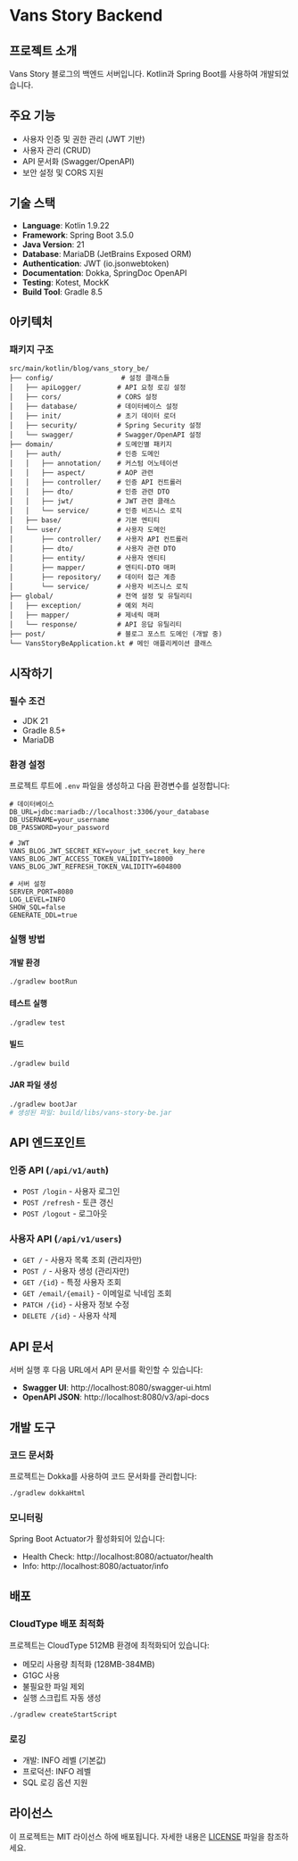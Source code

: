 # Vans Story Backend

## 프로젝트 소개
Vans Story 블로그의 백엔드 서버입니다. Kotlin과 Spring Boot를 사용하여 개발되었습니다.

## 주요 기능
- 사용자 인증 및 권한 관리 (JWT 기반)
- 사용자 관리 (CRUD)
- API 문서화 (Swagger/OpenAPI)
- 보안 설정 및 CORS 지원

## 기술 스택
- **Language**: Kotlin 1.9.22
- **Framework**: Spring Boot 3.5.0
- **Java Version**: 21
- **Database**: MariaDB (JetBrains Exposed ORM)
- **Authentication**: JWT (io.jsonwebtoken)
- **Documentation**: Dokka, SpringDoc OpenAPI
- **Testing**: Kotest, MockK
- **Build Tool**: Gradle 8.5

## 아키텍처

### 패키지 구조
```
src/main/kotlin/blog/vans_story_be/
├── config/                 # 설정 클래스들
│   ├── apiLogger/         # API 요청 로깅 설정
│   ├── cors/              # CORS 설정
│   ├── database/          # 데이터베이스 설정
│   ├── init/              # 초기 데이터 로더
│   ├── security/          # Spring Security 설정
│   └── swagger/           # Swagger/OpenAPI 설정
├── domain/                # 도메인별 패키지
│   ├── auth/              # 인증 도메인
│   │   ├── annotation/    # 커스텀 어노테이션
│   │   ├── aspect/        # AOP 관련
│   │   ├── controller/    # 인증 API 컨트롤러
│   │   ├── dto/           # 인증 관련 DTO
│   │   ├── jwt/           # JWT 관련 클래스
│   │   └── service/       # 인증 비즈니스 로직
│   ├── base/              # 기본 엔티티
│   └── user/              # 사용자 도메인
│       ├── controller/    # 사용자 API 컨트롤러
│       ├── dto/           # 사용자 관련 DTO
│       ├── entity/        # 사용자 엔티티
│       ├── mapper/        # 엔티티-DTO 매퍼
│       ├── repository/    # 데이터 접근 계층
│       └── service/       # 사용자 비즈니스 로직
├── global/                # 전역 설정 및 유틸리티
│   ├── exception/         # 예외 처리
│   ├── mapper/            # 제네릭 매퍼
│   └── response/          # API 응답 유틸리티
├── post/                  # 블로그 포스트 도메인 (개발 중)
└── VansStoryBeApplication.kt # 메인 애플리케이션 클래스
```

## 시작하기

### 필수 조건
- JDK 21
- Gradle 8.5+
- MariaDB

### 환경 설정
프로젝트 루트에 `.env` 파일을 생성하고 다음 환경변수를 설정합니다:

```env
# 데이터베이스
DB_URL=jdbc:mariadb://localhost:3306/your_database
DB_USERNAME=your_username
DB_PASSWORD=your_password

# JWT
VANS_BLOG_JWT_SECRET_KEY=your_jwt_secret_key_here
VANS_BLOG_JWT_ACCESS_TOKEN_VALIDITY=18000
VANS_BLOG_JWT_REFRESH_TOKEN_VALIDITY=604800

# 서버 설정
SERVER_PORT=8080
LOG_LEVEL=INFO
SHOW_SQL=false
GENERATE_DDL=true
```

### 실행 방법

#### 개발 환경
```bash
./gradlew bootRun
```

#### 테스트 실행
```bash
./gradlew test
```

#### 빌드
```bash
./gradlew build
```

#### JAR 파일 생성
```bash
./gradlew bootJar
# 생성된 파일: build/libs/vans-story-be.jar
```

## API 엔드포인트

### 인증 API (`/api/v1/auth`)
- `POST /login` - 사용자 로그인
- `POST /refresh` - 토큰 갱신
- `POST /logout` - 로그아웃

### 사용자 API (`/api/v1/users`)
- `GET /` - 사용자 목록 조회 (관리자만)
- `POST /` - 사용자 생성 (관리자만)
- `GET /{id}` - 특정 사용자 조회
- `GET /email/{email}` - 이메일로 닉네임 조회
- `PATCH /{id}` - 사용자 정보 수정
- `DELETE /{id}` - 사용자 삭제

## API 문서
서버 실행 후 다음 URL에서 API 문서를 확인할 수 있습니다:
- **Swagger UI**: http://localhost:8080/swagger-ui.html
- **OpenAPI JSON**: http://localhost:8080/v3/api-docs

## 개발 도구

### 코드 문서화
프로젝트는 Dokka를 사용하여 코드 문서화를 관리합니다:
```bash
./gradlew dokkaHtml
```

### 모니터링
Spring Boot Actuator가 활성화되어 있습니다:
- Health Check: http://localhost:8080/actuator/health
- Info: http://localhost:8080/actuator/info

## 배포

### CloudType 배포 최적화
프로젝트는 CloudType 512MB 환경에 최적화되어 있습니다:
- 메모리 사용량 최적화 (128MB-384MB)
- G1GC 사용
- 불필요한 파일 제외
- 실행 스크립트 자동 생성

```bash
./gradlew createStartScript
```

### 로깅
- 개발: INFO 레벨 (기본값)
- 프로덕션: INFO 레벨
- SQL 로깅 옵션 지원

## 라이선스
이 프로젝트는 MIT 라이선스 하에 배포됩니다. 자세한 내용은 [LICENSE](LICENSE) 파일을 참조하세요.

